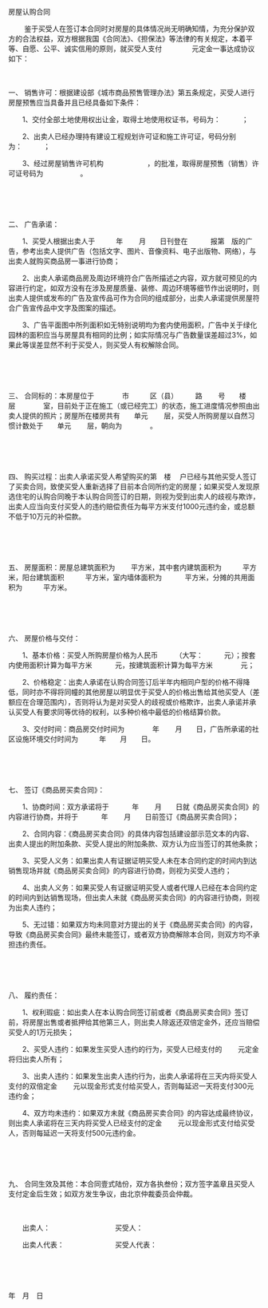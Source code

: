



房屋认购合同



 

　　 鉴于买受人在签订本合同时对房屋的具体情况尚无明确知情，为充分保护双方的合法权益，双方根据我国《合同法》、《担保法》等法律的有关规定，本着平等、自愿、公平、诚实信用的原则，就买受人支付　　　　 元定金一事达成协议如下：

　　

一、
销售许可：根据建设部《城市商品预售管理办法》第五条规定，买受人进行房屋预售应当具备并且已经具备如下条件：

　　1、交付全部土地使用权出让金，取得土地使用权证书，号码为：　　　；

　　2、出卖人已经办理持有建设工程规划许可证和施工许可证，号码分别为：　　　；

　　3、经过房屋销售许可机构　　　　　　 ，的批准，取得房屋预售（销售）许可证号码为　　　　　 。

　　

　　

二、
广告承诺：

　　1、买受人根据出卖人于　　　年　　 月　　日刊登在　　　 报第　版的广告，参考出卖人提供广告（包括文字、图片、音像资料、电子出版物、网络），与出卖人就购买商品房一事进行协商；

　　2、出卖人承诺商品房及周边环境符合广告所描述之内容，双方就可预见的内容进行约定，如双方没有在涉及房屋质量、装修、周边环境等细节作出说明时，则出卖人提供或发布的广告及宣传品可作为合同的组成部分，出卖人承诺提供房屋符合广告宣传品中文字及图案的描述。

　　3、广告平面图中所列面积如无特别说明均为套内使用面积，广告中关于绿化园林的面积应当与房屋具有相同的比例；如实际情况与广告数量误差超过3%，如果此等误差显然不利于买受人，则买受人有权解除合同。

　　

　　

三、
合同标的：本房屋位于　　　　市　　　区（县）　　　路　　 号　　楼　　 层　　　　室，目前处于正在施工（或已经完工）的状态，施工进度情况参照由出卖人提供的照片；房屋所在楼房共有　　单元　　 层，买受人所购房屋以自然习惯计数处于　　单元　　 层，朝向为　　　　。

　　

　　

四、
购买过程：出卖人承诺买受人希望购买的第　楼　 户已经与其他买受人签订了买卖合同，致使买受人重新选择了目前本合同所约定的房屋；如果买受人发现原选住宅的认购合同晚于本认购合同签订的日期，则视为受到出卖人的歧视与欺诈，出卖人应当向支付买受人的违约赔偿责任为每平方米支付1000元违约金，或总额不低于10万元的补偿款。

　　

　　

五、
房屋面积：房屋总建筑面积为　　 平方米，其中套内建筑面积为　　　平方米，阳台建筑面积　　　平方米，室内墙体面积为　　　 平方米，分摊的共用面积为　　　平方米。

　　

　　

六、
房屋价格与交付：

　　1、基本价格：买受人所购房屋价格为人民币　　　（大写：　　　元）；按套内使用面积计算为每平方米　　　 元，按建筑面积计算为每平方米　　　　元；

　　2、价格稳定：出卖人承诺在认购合同签订后半年内相同户型的价格不得降低，同时亦不得将同幢的其他房屋以明显优于买受人的价格出售给其他买受人（差额应在合理范围内），否则将认为是对买受人的歧视或价格欺诈，出卖人承诺并承认买受人有要求同等优待的权利，以多种价格中最低的价格结算价款。

　　3、交付时间：商品房交付时间为　　　　年　　 月　　日，广告所承诺的社区设施环境交付时间为　　　年　　月　　日。

　　

　　

七、
签订《商品房买卖合同》：

　　1、协商时间：双方承诺将于　　　 年　　 月　　日就《商品房买卖合同》的内容进行协商，并将于　　　 年　　 月　　日前签订《商品房买卖合同》；

　　2、合同内容：《商品房买卖合同》的具体内容包括建设部示范文本的内容、出卖人提出的附加条款、买受人提出的附加条款、双方认为应当签订的其他条款；

　　3、买受人义务：如果出卖人有证据证明买受人未在本合同约定的时间内到达销售现场并就《商品房买卖合同》的内容进行协商，则视为买受人违约；

　　4、出卖人义务：如果买受人有证据证明买受人或者代理人已经在本合同约定的时间内到达销售现场，但出卖人未就《商品房买卖合同》的内容进行协商，则视为出卖人违约；

　　5、无过错：如果双方均未同意对方提出的关于《商品房买卖合同》的内容，导致《商品房买卖合同》最终未能签订，或者双方协商解除本合同，则双方均不承担违约责任。

　　

　　

八、
履约责任：

　　1、权利瑕疵：如出卖人在本认购合同签订前或者《商品房买卖合同》签订前，将房屋出售或者抵押给其他第三人，则出卖人除返还双倍定金外，还应当赔偿买受人的1万元损失；

　　2、买受人违约：如果发生买受人违约的行为，买受人已经支付的　　 元定金将归出卖人所有；

　　3、出卖人违约：如果发生出卖人违约行为，出卖人承诺将在三天内将买受人支付的双倍定金　　 元以现金形式支付给买受人，否则每延迟一天将支付300元违约金；

　　4、双方均未违约：如果双方未就《商品房买卖合同》的内容达成最终协议，则出卖人承诺将在三天内将买受人已经支付的定金　　 元以现金形式支付给买受人，否则每延迟一天将支付500元违约金。

　　

　　

九、
合同生效及其他：本合同壹式陆份，双方各执叁份；双方签字盖章且买受人支付定金后生效；如双方发生争议，由北京仲裁委员会仲裁。

　　

　　出卖人：　　　　　　　　　 买受人：

　　出卖人代表：　　　　　　　 买受人代表：　　　　　　　　　　　　　　　　　　　　　　　　　　　　　

　　

　　 


 年　月　日
 
　　

